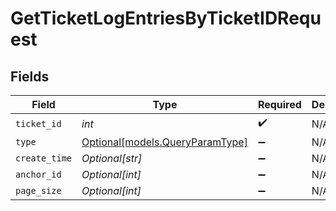 # GetTicketLogEntriesByTicketIDRequest


## Fields

| Field                                                          | Type                                                           | Required                                                       | Description                                                    |
| -------------------------------------------------------------- | -------------------------------------------------------------- | -------------------------------------------------------------- | -------------------------------------------------------------- |
| `ticket_id`                                                    | *int*                                                          | :heavy_check_mark:                                             | N/A                                                            |
| `type`                                                         | [Optional[models.QueryParamType]](../models/queryparamtype.md) | :heavy_minus_sign:                                             | N/A                                                            |
| `create_time`                                                  | *Optional[str]*                                                | :heavy_minus_sign:                                             | N/A                                                            |
| `anchor_id`                                                    | *Optional[int]*                                                | :heavy_minus_sign:                                             | N/A                                                            |
| `page_size`                                                    | *Optional[int]*                                                | :heavy_minus_sign:                                             | N/A                                                            |